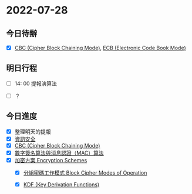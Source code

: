 # 2022-07-28
## 今日待辦
- [x] [CBC (Cipher Block Chaining Mode)](演算法/CBC%20(Cipher%20Block%20Chaining%20Mode).md), [ECB (Electronic Code Book Mode)](演算法/ECB%20(Electronic%20Code%20Book%20Mode).md)

## 明日行程
- [ ] 14: 00 提報演算法
- [ ] ？


## 今日進度
- [x] 整理明天的提報
- [x] [資訊安全](演算法/資訊安全.md)
- [x] [CBC (Cipher Block Chaining Mode)](演算法/CBC%20(Cipher%20Block%20Chaining%20Mode).md)
- [x] [數字簽名算法與消息認證（MAC）算法](演算法/數字簽名算法與消息認證（MAC）算法.md)
- [x] [加密方案 Encryption Schemes](演算法/加密方案%20Encryption%20Schemes.md)
	- [x] [分組密碼工作模式 Block Cipher Modes of Operation](演算法/分組密碼工作模式%20Block%20Cipher%20Modes%20of%20Operation.md)
	- [x] [KDF (Key Derivation Functions)](演算法/KDF%20(Key%20Derivation%20Functions).md)



